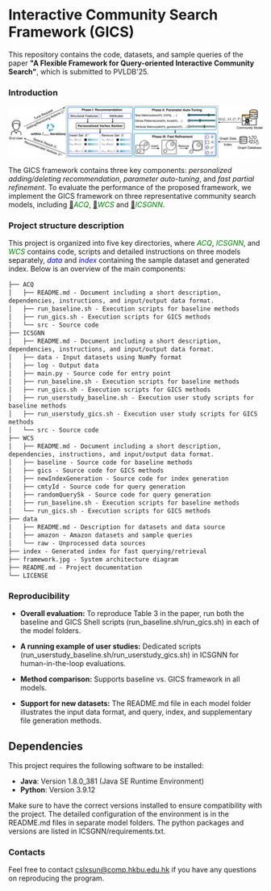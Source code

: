 # Interactive Community Search Framework (GICS)

This repository contains the code, datasets, and sample queries of the paper **"A Flexible Framework for Query-oriented Interactive Community Search"**, which is submitted to PVLDB'25. 

### Introduction

![Interactive Community Search Framework](./framework.jpg)

The GICS framework contains three key components: *personalized adding/deleting recommendation*, *parameter auto-tuning*, and *fast partial refinement*. To evaluate the performance of the proposed framework, we implement the GICS framework on three representative community search models, including [:link:](https://www.vldb.org/pvldb/vol9/p1233-fang.pdf)*<span style="color:green">ACQ</span>*, [:link:](https://ieeexplore.ieee.org/document/9272333)*<span style="color:green">WCS</span>* and [:link:](https://www.vldb.org/pvldb/vol14/p1006-gao.pdf)*<span style="color:green">ICSGNN</span>*. 

### Project structure description

This project is organized into five key directories, where *<span style="color:green">ACQ</span>*, *<span style="color:green">ICSGNN</span>*, and *<span style="color:green">WCS</span>* contains code, scripts and detailed instructions on three models separately, *<span style="color:blue">data</span>* and *<span style="color:blue">index</span>* containing the sample dataset and generated index. Below is an overview of the main components:

```
├── ACQ
│   ├── README.md - Document including a short description, dependencies, instructions, and input/output data format.
│   ├── run_baseline.sh - Execution scripts for baseline methods
│   ├── run_gics.sh - Execution scripts for GICS methods
│   └── src - Source code 
├── ICSGNN
│   ├── README.md - Document including a short description, dependencies, instructions, and input/output data format.
│   ├── data - Input datasets using NumPy format
│   ├── log - Output data
│   ├── main.py - Source code for entry point
│   ├── run_baseline.sh - Execution scripts for baseline methods
│   ├── run_gics.sh - Execution scripts for GICS methods
│   ├── run_userstudy_baseline.sh - Execution user study scripts for baseline methods
│   ├── run_userstudy_gics.sh - Execution user study scripts for GICS methods
│   └── src - Source code
├── WCS
│   ├── README.md - Document including a short description, dependencies, instructions, and input/output data format.
│   ├── baseline - Source code for baseline methods
│   ├── gics - Source code for GICS methods
│   ├── newIndexGeneration - Source code for index generation
│   ├── cmtyId - Source code for query generation
│   ├── randomQuery5k - Source code for query generation
│   ├── run_baseline.sh - Execution scripts for baseline methods
│   └── run_gics.sh - Execution scripts for GICS methods
├── data
│   ├── README.md - Description for datasets and data source
│   ├── amazon - Amazon datasets and sample queries
│   └── raw - Unprocessed data sources
├── index - Generated index for fast querying/retrieval
├── framework.jpg - System architecture diagram
├── README.md - Project documentation
└── LICENSE
```

### Reproducibility 

- **Overall evaluation:** To reproduce Table 3 in the paper, run both the baseline and GICS Shell scripts (run_baseline.sh/run_gics.sh) in each of the model folders. 

- **A running example of user studies:** Dedicated scripts (run_userstudy_baseline.sh/run_userstudy_gics.sh) in ICSGNN for human-in-the-loop evaluations.

- **Method comparison:** Supports baseline vs. GICS framework in all models.

- **Support for new datasets:** The README.md file in each model folder illustrates the input data format, and query, index, and supplementary file generation methods.

## Dependencies

This project requires the following software to be installed:

- **Java**: Version 1.8.0_381 (Java SE Runtime Environment)
- **Python**: Version 3.9.12

Make sure to have the correct versions installed to ensure compatibility with the project. The detailed configuration of the environment is in the README.md files in separate model folders. The python packages and versions are listed in ICSGNN/requirements.txt.  
  
### Contacts

Feel free to contact cslxsun@comp.hkbu.edu.hk if you have any questions on reproducing the program.